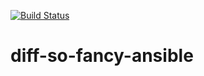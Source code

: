 [![Build Status](https://travis-ci.org/r2dkennobi/diff-so-fancy-ansible.svg?branch=master)](https://travis-ci.org/r2dkennobi/diff-so-fancy-ansible)

# diff-so-fancy-ansible
